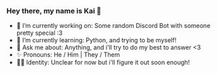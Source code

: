 ### Hey there, my name is Kai 👋

- 🔭 I’m currently working on: Some random Discord Bot with someone pretty special :3
- 🌱 I’m currently learning: Python, and trying to be myself!
- 💬 Ask me about: Anything, and i'll try to do my best to answer <3
- ✨ Pronouns: He / Him | They / Them
- 🏳‍🌈 Identity: Unclear for now but i'll figure it out soon enough!
